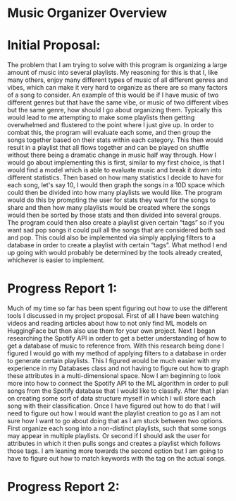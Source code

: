 # Music Organizer Overview

# Initial Proposal:
The problem that I am trying to solve with this program is organizing a large amount of music into several playlists. My reasoning for this is that I, like many others, enjoy many different types of music of all different genres and vibes, which can make it very hard to organize as there are so many factors of a song to consider. An example of this would be if I have music of two different genres but that have the same vibe, or music of two different vibes but the same genre, how should I go about organizing them. Typically this would lead to me attempting to make some playlists then getting overwhelmed and flustered to the point where I just give up. In order to combat this, the program will evaluate each some, and then group the songs together based on their stats within each category. This then would result in a playlist that all flows together and can be played on shuffle without there being a dramatic change in music half way through. 
How I would go about implementing this is first, similar to my first choice, is that I would find a model which is able to evaluate music and break it down into different statistics. Then based on how many statistics I decide to have for each song, let's say 10, I would then graph the songs in a 10D space which could then be divided into how many playlists we would like. The program would do this by prompting the user for stats they want for the songs to share and then how many playlists would be created where the songs would then be sorted by those stats and then divided into several groups. The program could then also create a playlist given certain “tags”  so if you want sad pop songs it could pull all the songs that are considered both sad and pop. This could also be implemented via simply applying filters to a database in order to create a playlist with certain “tags”. What method I end up going with would probably be determined by the tools already created, whichever is easier to implement. 

# Progress Report 1:
Much of my time so far has been spent figuring out how to use the different tools I discussed in my project proposal. First of all I have been watching videos and reading articles about how to not only find ML models on HuggingFace but then also use them for your own project. Next I began researching the Spotify API in order to get a better understanding of how to get a database of music to reference from. With this research being done I figured I would go with my method of applying filters to a database in order to generate certain playlists. This I figured would be much easier with my experience in my Databases class and not having to figure out how to graph these attributes in a multi-dimensional space. Now I am beginning to look more into how to connect the Spotify API to the ML algorithm in order to pull songs from the Spotify database that I would like to classify. After that I plan on creating some sort of data structure myself in which I will store each song with their classification.
Once I have figured out how to do that I will need to figure out how I would want the playlist creation to go as I am not sure how I want to go about doing that as I am stuck between two options. First organize each song into a non-distinct playlists, such that some songs may appear in multiple playlists. Or second if I should ask the user for attributes in which it then pulls songs and creates a playlist which follows those tags. I am leaning more towards the second option but I am going to have to figure out how to match keywords with the tag on the actual songs.

# Progress Report 2:

